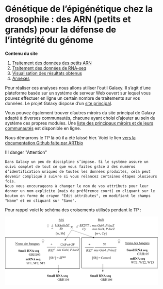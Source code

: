 # Génétique de l’épigénétique chez la drosophile : des ARN (petits et grands) pour la défense de l’intégrité du génome

**Contenu du site**

1. [Traitement des données des petits ARN](./srna.md)
2. [Traitement des données de RNA-seq](./rnaseq.md)
3. [Visualisation des résultats obtenus](./igv.md)
4. [Annexes](./annexes.md)

Pour réaliser ces analyses nous allons utiliser l’outil Galaxy. Il s’agit d’une plateforme basée sur un système de serveur Web ouvert sur lequel vous pouvez effectuer en ligne un certain nombre de traitements sur vos données. Le projet Galaxy dispose d’un [site principal](https://usegalaxy.org/).

Vous pouvez également trouver d’autres miroirs du site principal de Galaxy adapté à diverses communautés, chacune ayant choisi d’ajouter au sein du système ces propres modules. Une [liste des principaux miroirs et de leurs communautés](https://galaxyproject.org/use/) est disponible en ligne.

Nous démarrons le TP là où il a été laissé hier. Voici le lien [vers la documentation Github faite par ARTbio](https://artbio.github.io/startbio/AnalyseGenomes_2022/outline/)

!!! danger "Attention"

	Dans Galaxy un peu de discipline s’impose. Si le système assure un suivi complet de tout ce que vous faites grâce à des numéros d’identification uniques de toutes les données produites, cela peut devenir compliqué à suivre si vous relancez certaines étapes plusieurs fois.
	Nous vous encourageons à changer le nom de vos attributs pour leur donner un nom explicite (mais de préférence court) en cliquant sur le bouton en forme de crayon "Edit attributes", en modifiant le champs "Name" et en cliquant sur "Save".

Pour rappel voici le schéma des croisements utilisés pendant le TP :

![Croisements](img/croisements.png "Croisements")

